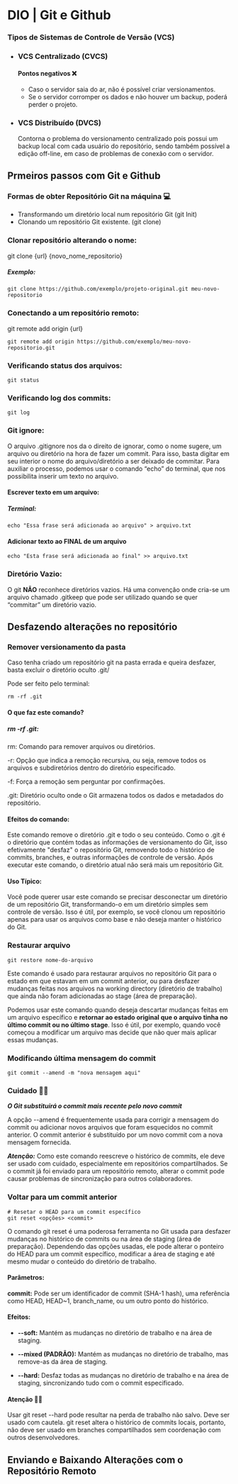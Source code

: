 # DIO | Git e Github
### Tipos de Sistemas de Controle de Versão (VCS)

- ### VCS Centralizado (CVCS)
    #### Pontos negativos ❌  
    - Caso o servidor saia do ar, não é possível criar versionamentos.
    - Se o servidor corromper os dados e não houver um backup, poderá perder o projeto.

- ### VCS Distribuído (DVCS)
  Contorna o problema do versionamento centralizado pois possui um backup local com cada usuário do repositório, sendo também possível a edição off-line, em caso de problemas de conexão com o servidor.
 
## Prmeiros passos com Git e Github

### Formas de obter Repositório Git na máquina 💻
- Transformando um diretório local num repositório Git (git Init)
- Clonando um repositório Git existente. (git clone)

### Clonar repositório alterando o nome: 
git clone {url} {novo_nome_repositorio}

##### Exemplo:

```shell
git clone https://github.com/exemplo/projeto-original.git meu-novo-repositorio
```

### Conectando a um repositório remoto:
git remote add origin {url}

```shell
git remote add origin https://github.com/exemplo/meu-novo-repositorio.git

```

### Verificando status dos arquivos:
```
git status
```

### Verificando log dos commits:
```
git log
```

### Git ignore:
O arquivo .gitignore nos da o direito de ignorar, como o nome sugere, um arquivo ou diretório na hora de fazer um commit. Para isso, basta digitar em seu interior o nome do arquivo/diretório a ser deixado de commitar. Para auxiliar o processo, podemos usar o comando “echo” do terminal, que nos possibilita inserir um texto no arquivo.

#### Escrever texto em um arquivo:
##### Terminal:
```shell
echo "Essa frase será adicionada ao arquivo" > arquivo.txt
```

#### Adicionar texto ao FINAL de um arquivo

```shell
echo "Esta frase será adicionada ao final" >> arquivo.txt
```

### Diretório Vazio:
O git **NÃO** reconhece diretórios vazios. 
Há uma convenção onde cria-se um arquivo chamado .gitkeep que pode ser utilizado quando se quer “commitar” um diretório vazio.

## Desfazendo alterações no repositório

### Remover versionamento da pasta
Caso tenha criado um repositório git na pasta errada e queira desfazer, basta excluir o diretório oculto .git/

Pode ser feito pelo terminal:
````
rm -rf .git
````
#### O que faz este comando?
##### rm -rf .git:

rm: Comando para remover arquivos ou diretórios.

-r: Opção que indica a remoção recursiva, ou seja, remove todos os arquivos e subdiretórios dentro do diretório especificado.

-f: Força a remoção sem perguntar por confirmações.

.git: Diretório oculto onde o Git armazena todos os dados e metadados do repositório.

#### Efeitos do comando:
Este comando remove o diretório .git e todo o seu conteúdo. Como o .git é o diretório que contém todas as informações de versionamento do Git, isso efetivamente "desfaz" o repositório Git, removendo todo o histórico de commits, branches, e outras informações de controle de versão. Após executar este comando, o diretório atual não será mais um repositório Git.

#### Uso Típico:
Você pode querer usar este comando se precisar desconectar um diretório de um repositório Git, transformando-o em um diretório simples sem controle de versão. Isso é útil, por exemplo, se você clonou um repositório apenas para usar os arquivos como base e não deseja manter o histórico do Git. 

### Restaurar arquivo 
 ````
git restore nome-do-arquivo
````
Este comando é usado para restaurar arquivos no repositório Git para o estado em que estavam em um commit anterior, ou para desfazer mudanças feitas nos arquivos na working directory (diretório de trabalho) que ainda não foram adicionadas ao stage (área de preparação).

Podemos usar este comando quando deseja descartar mudanças feitas em um arquivo específico e **retornar ao estado original que o arquivo tinha no último commit ou no último stage**. Isso é útil, por exemplo, quando você começou a modificar um arquivo mas decide que não quer mais aplicar essas mudanças.

### Modificando última mensagem do commit
````
git commit --amend -m "nova mensagem aqui"   
````
### Cuidado 🚨🚨
***O Git substituirá o commit mais recente pelo novo commit***

A opção --amend é frequentemente usada para corrigir a mensagem do commit ou adicionar novos arquivos que foram esquecidos no commit anterior. O commit anterior é substituído por um novo commit com a nova mensagem fornecida.

***Atenção:***  Como este comando reescreve o histórico de commits, ele deve ser usado com cuidado, especialmente em repositórios compartilhados. Se o commit já foi enviado para um repositório remoto, alterar o commit pode causar problemas de sincronização para outros colaboradores.

### Voltar para um commit anterior
````shell
# Resetar o HEAD para um commit específico
git reset <opções> <commit>
````
O comando git reset é uma poderosa ferramenta no Git usada para desfazer mudanças no histórico de commits ou na área de staging (área de preparação). Dependendo das opções usadas, ele pode alterar o ponteiro do HEAD para um commit específico, modificar a área de staging e até mesmo mudar o conteúdo do diretório de trabalho.

#### Parâmetros:
**commit:** Pode ser um identificador de commit (SHA-1 hash), uma referência como HEAD, HEAD~1, branch_name, ou um outro ponto do histórico.

#### Efeitos:
- **--soft:** Mantém as mudanças no diretório de trabalho e na área de staging.

- **--mixed (PADRÃO):** Mantém as mudanças no diretório de trabalho, mas remove-as da área de staging.

- **--hard:** Desfaz todas as mudanças no diretório de trabalho e na área de staging, sincronizando tudo com o commit especificado.

#### Atenção 🚨🚨
Usar git reset --hard pode resultar na perda de trabalho não salvo. Deve ser usado com cautela.
git reset altera o histórico de commits locais, portanto, não deve ser usado em branches compartilhados sem coordenação com outros desenvolvedores.

## Enviando e Baixando Alterações com o Repositório Remoto

